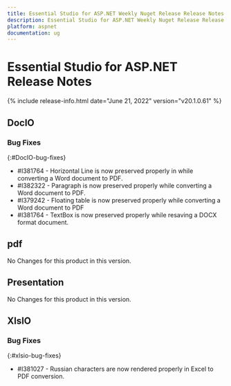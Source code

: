 ```yaml
---
title: Essential Studio for ASP.NET Weekly Nuget Release Release Notes  
description: Essential Studio for ASP.NET Weekly Nuget Release Release Notes  
platform: aspnet
documentation: ug
---
```


# Essential Studio for ASP.NET  Release Notes  

{% include release-info.html date="June 21, 2022"  version="v20.1.0.61" %} 






## DocIO

### Bug Fixes
{:#DocIO-bug-fixes}

* \#I381764 - Horizontal Line is now preserved properly in while converting a Word document to PDF.
* \#I382322 - Paragraph is now preserved properly while converting a Word document to PDF.
* \#I379242 - Floating table is now preserved properly while converting a Word document to PDF
* \#I381764 - TextBox is now preserved properly while resaving a DOCX format document.

## pdf

No Changes for this product in this version.

[//]: # "Delete the contents of this file while new content is added."

## Presentation

No Changes for this product in this version.

[//]: # "Delete the contents of this file while new content is added."

## XlsIO

### Bug Fixes
{:#xlsio-bug-fixes}

* \#I381027 - Russian characters are now rendered properly in Excel to PDF conversion.

